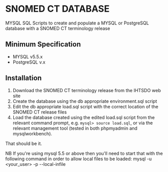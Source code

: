 SNOMED CT DATABASE 
===============
MYSQL SQL Scripts to create and populate a MYSQL or PostgreSQL database with a SNOMED CT terminology release


Minimum Specification
---------------------
- MYSQL v5.5.x
- PostgreSQL v.x


Installation
------------
1. Download the SNOMED CT terminology release from the IHTSDO web site
2. Create the database using the db appropriate environment.sql script
3. Edit the db appropriate load.sql script with the correct location of the SNOMED CT release files
4. Load the database created using the edited load.sql script from the relevant command prompt, e.g. `mysql> source load.sql`, or via the relevant management tool (tested in both phpmyadmin and mysqlworkbench).

That should be it.

NB If you're using mysql 5.5 or above then you'll need to start that with the following command in order to allow local files to be loaded:
mysql -u <your_user> -p --local-infile
